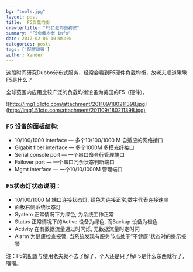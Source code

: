 ```yaml
---
bg: "tools.jpg"
layout: post
title:  F5负载均衡
crawlertitle: "F5负载均衡初识"
summary: "F5负载均衡 info"
date: 2017-02-06 10:05:00
categories: posts
tags: ['配置部署']
author: Xander
---
```


这段时间研究Dubbo分布式服务，经常会看到F5硬件负载均衡，故老夫顺道瞅瞅F5是什么？

全球范围内应用比较广泛的负载均衡设备为美国的F5（硬件）。

![http://img1.51cto.com/attachment/201109/180211398.jpg](http://img1.51cto.com/attachment/201109/180211398.jpg)

### F5  设备的面板结构:
* 10/100/1000 interface — 多个10/100/1000 M 自适应的网络接口
* Gigabit fiber interface — 多个1000M 多模光纤接口
* Serial console port — 一个串口命令行管理端口
* Failover port — 一个串口冗余状态判断端口
* Mgmt interface — 一个10/10/1000M 管理端口

### F5状态灯状态说明：
* 10/100/1000 M 端口连接状态灯, 绿色为连接正常,数字代表连接速率
* 面板右侧系统状态灯
* System 正常情况下为绿色, 为系统工作正常
* Status 正常情况下的Active 设备为绿色, 而Backup 设备为橙色
* Activity 在有数据流量通过时闪烁, 无数据流量时定时闪
* Alarm 为健康检查报警, 当系统发现有服务节点处于”不健康”状态时的提示报警

注：F5的配置与使用老夫就不去了解了，个人还是只了解F5是什么东西就行了，嘿嘿。